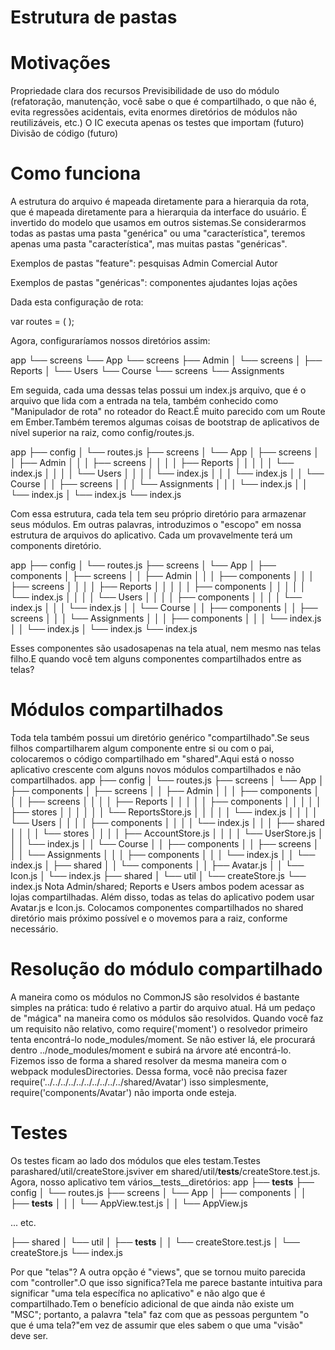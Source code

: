 # Estrutura de pastas


# Motivações
Propriedade clara dos recursos
Previsibilidade de uso do módulo (refatoração, manutenção, você sabe o que é compartilhado, o que não é, evita regressões acidentais, evita enormes diretórios de módulos não reutilizáveis, etc.)
O IC executa apenas os testes que importam (futuro)
Divisão de código (futuro)


# Como funciona
A estrutura do arquivo é mapeada diretamente para a hierarquia da rota, que é mapeada diretamente para a hierarquia da interface do usuário.
É invertido do modelo que usamos em outros sistemas.Se considerarmos todas as pastas uma pasta "genérica" ou uma "característica", teremos apenas uma pasta "característica", mas muitas pastas "genéricas".

Exemplos de pastas "feature":
pesquisas
Admin
Comercial
Autor


Exemplos de pastas "genéricas":
componentes
ajudantes
lojas
ações


Dada esta configuração de rota:

var routes = (
  <Route name="App">
    <Route name="Admin">
      <Route name="Users"/>
      <Route name="Reports"/>
    </Route>
    <Route name="Course">
      <Route name="Assignments"/>
    </Route>
  </Route>
);





Agora, configuraríamos nossos diretórios assim:

app
└── screens
    └── App
        └── screens
            ├── Admin
            │ └── screens
            │     ├── Reports
            │     └── Users
            └── Course
                └── screens
                    └── Assignments
 







Em seguida, cada uma dessas telas possui um index.js arquivo, que é o arquivo que lida com a entrada na tela, também conhecido como "Manipulador de rota" no roteador do React.É muito parecido com um Route em Ember.Também teremos algumas coisas de bootstrap de aplicativos de nível superior na raiz, como config/routes.js.

app
├── config
│ └── routes.js
├── screens
│ └── App
│     ├── screens
│     │ ├── Admin
│     │ │ ├── screens
│     │ │ │ ├── Reports
│     │ │ │ │ └── index.js
│     │ │ │ └── Users
│     │ │ │     └── index.js
│     │ │ └── index.js
│     │ └── Course
│     │     ├── screens
│     │     │ └── Assignments
│     │     │     └── index.js
│     │     └── index.js
│     └── index.js
└── index.js








Com essa estrutura, cada tela tem seu próprio diretório para armazenar seus módulos. Em outras palavras, introduzimos o "escopo" em nossa estrutura de arquivos do aplicativo.
Cada um provavelmente terá um components diretório.

app
├── config
│ └── routes.js
├── screens
│ └── App
│     ├── components
│     ├── screens
│     │ ├── Admin
│     │ │ ├── components
│     │ │ ├── screens
│     │ │ │ ├── Reports
│     │ │ │ │ ├── components
│     │ │ │ │ └── index.js
│     │ │ │ └── Users
│     │ │ │     ├── components
│     │ │ │     └── index.js
│     │ │ └── index.js
│     │ └── Course
│     │     ├── components
│     │     ├── screens
│     │     │ └── Assignments
│     │     │     ├── components
│     │     │     └── index.js
│     │     └── index.js
│     └── index.js
└── index.js




Esses componentes são usadosapenas na tela atual, nem mesmo nas telas filho.E quando você tem alguns componentes compartilhados entre as telas?


# Módulos compartilhados

Toda tela também possui um diretório genérico "compartilhado".Se seus filhos compartilharem algum componente entre si ou com o pai, colocaremos o código compartilhado em "shared".Aqui está o nosso aplicativo crescente com alguns novos módulos compartilhados e não compartilhados.
app
├── config
│ └── routes.js
├── screens
│ └── App
│     ├── components
│     ├── screens
│     │ ├── Admin
│     │ │ ├── components
│     │ │ ├── screens
│     │ │ │ ├── Reports
│     │ │ │ │ ├── components
│     │ │ │ │ ├── stores
│     │ │ │ │ │ └── ReportsStore.js
│     │ │ │ │ └── index.js
│     │ │ │ └── Users
│     │ │ │     ├── components
│     │ │ │     └── index.js
│     │ │ ├── shared
│     │ │ │ └── stores
│     │ │ │     ├── AccountStore.js
│     │ │ │     └── UserStore.js
│     │ │ └── index.js
│     │ └── Course
│     │     ├── components
│     │     ├── screens
│     │     │ └── Assignments
│     │     │     ├── components
│     │     │     └── index.js
│     │     └── index.js
│     ├── shared
│     │ └── components
│     │     ├── Avatar.js
│     │     └── Icon.js
│     └── index.js
├── shared
│ └── util
│     └── createStore.js
└── index.js
Nota Admin/shared; Reports e Users ambos podem acessar as lojas compartilhadas. 
Além disso, todas as telas do aplicativo podem usar Avatar.js e Icon.js.
Colocamos componentes compartilhados no shared diretório mais próximo possível e o movemos para a raiz, conforme necessário.






# Resolução do módulo compartilhado

A maneira como os módulos no CommonJS são resolvidos é bastante simples na prática: tudo é relativo a partir do arquivo atual.
Há um pedaço de "mágica" na maneira como os módulos são resolvidos. Quando você faz um requisito não relativo, como require('moment') o resolvedor primeiro tenta encontrá-lo node_modules/moment. Se não estiver lá, ele procurará dentro ../node_modules/moment e subirá na árvore até encontrá-lo.
Fizemos isso de forma a shared resolver da mesma maneira com o webpack modulesDirectories. 
Dessa forma, você não precisa fazer require('../../../../../../../../../../shared/Avatar') isso simplesmente, require('components/Avatar') não importa onde esteja.

# Testes

Os testes ficam ao lado dos módulos que eles testam.Testes parashared/util/createStore.jsviver em shared/util/__tests__/createStore.test.js.
Agora, nosso aplicativo tem vários__tests__diretórios:
app
├── __tests__
├── config
│ └── routes.js
├── screens
│ └── App
│     ├── components
│     │ ├── __tests__
│     │ │ └── AppView.test.js
│     │ └── AppView.js
 
... etc.
 
├── shared
│ └── util
│     ├── __tests__
│     │ └── createStore.test.js
│     └── createStore.js
└── index.js


Por que "telas"?
A outra opção é "views", que se tornou muito parecida com "controller".O que isso significa?Tela me parece bastante intuitiva para significar "uma tela específica no aplicativo" e não algo que é compartilhado.Tem o benefício adicional de que ainda não existe um "MSC"; portanto, a palavra "tela" faz com que as pessoas perguntem "o que é uma tela?"em vez de assumir que eles sabem o que uma "visão" deve ser.


